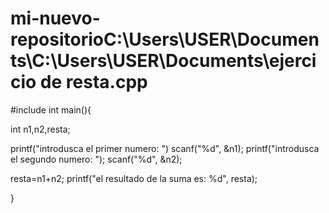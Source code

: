 

# mi-nuevo-repositorioC:\Users\USER\Documents\C:\Users\USER\Documents\ejercicio de resta.cpp

#include<iostream>
int main(){

int n1,n2,resta;

printf("introdusca el primer numero: ")
scanf("%d", &n1);
printf("introdusca el segundo numero: ");
scanf("%d", &n2);

resta=n1+n2;
printf("el resultado de la suma es: %d", resta);

}

